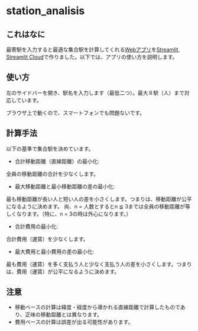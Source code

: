 # station_analisis
## これはなに
最寄駅を入力すると最適な集合駅を計算してくれる[Webアプリ](https://share.streamlit.io/ara-git/station_analysis/main/src/app.py)を[Streamlit, Streamlit Cloud](https://streamlit.io/cloud)で作りました。以下では、アプリの使い方を説明します。

## 使い方
左のサイドバーを開き、駅名を入力します（最低二つ）。最大８駅（人）まで対応しています。

ブラウザ上で動くので、スマートフォンでも問題ないです。

## 計算手法
以下の基準で集合駅を決めています。
- 合計移動距離（直線距離）の最小化:

全員の移動距離の合計を少なくします。

- 最大移動距離と最小移動距離の差の最小化:

最も移動距離が長い人と短い人の差を小さくします。つまりは、移動距離が公平になるように決めます。
尚、n = 人数とするとn ≦ 3までは全員の移動距離が等しくなります。（特に、n = 3の時は外心になります。）

- 合計費用の最小化:

合計費用（運賃）を少なくします。

- 最大費用と最小費用の差の最小化:

最も費用（運賃）を多く支払う人と少なく支払う人の差を小さくします。つまりは、費用（運賃）が公平になるように決めます。

## 注意
- 移動ベースの計算は緯度・経度から導かれる直線距離で計算したものであり、正味の移動距離とは異なります。
- 費用ベースの計算は誤差が出る可能性があります。